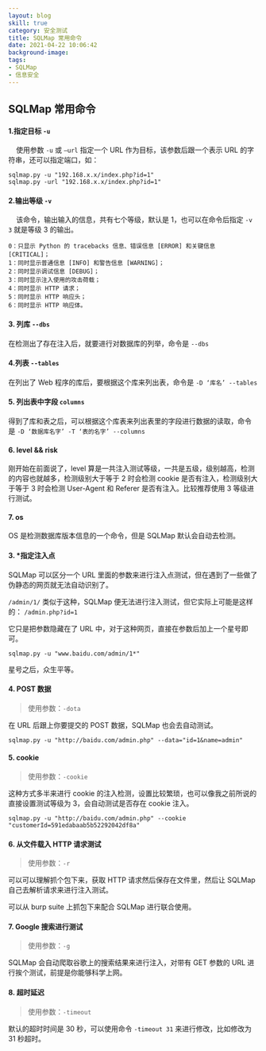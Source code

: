 ```yaml
---
layout: blog
skill: true
category: 安全测试
title: SQLMap 常用命令
date: 2021-04-22 10:06:42
background-image: 
tags:
- SQLMap
- 信息安全
---
```


## SQLMap 常用命令

#### 1.指定目标 `-u`

    使用参数 `-u` 或 `–url` 指定一个 URL 作为目标，该参数后跟一个表示 URL 的字符串，还可以指定端口，如：

```
sqlmap.py -u "192.168.x.x/index.php?id=1"
sqlmap.py -url "192.168.x.x/index.php?id=1"
```

#### 2.输出等级 `-v`

    该命令，输出输入的信息，共有七个等级，默认是 1，也可以在命令后指定 `-v 3` 就是等级 3 的输出。

```
0：只显示 Python 的 tracebacks 信息、错误信息 [ERROR] 和关键信息 [CRITICAL]；
1：同时显示普通信息 [INFO] 和警告信息 [WARNING]；
2：同时显示调试信息 [DEBUG]；
3：同时显示注入使用的攻击荷载；
4：同时显示 HTTP 请求；
5：同时显示 HTTP 响应头；
6：同时显示 HTTP 响应体。
```

#### 3. 列库 `--dbs`

在检测出了存在注入后，就要进行对数据库的列举，命令是 `--dbs`

#### 4.列表 `--tables`

在列出了 Web 程序的库后，要根据这个库来列出表，命令是 `-D ‘库名’ --tables`

#### 5. 列出表中字段 `columns`

得到了库和表之后，可以根据这个库表来列出表里的字段进行数据的读取，命令是 `-D ‘数据库名字’ -T ‘表的名字’ --columns`

#### 6. level && risk

刚开始在前面说了，level 算是一共注入测试等级，一共是五级，级别越高，检测的内容也就越多，检测级别大于等于 2 时会检测 cookie 是否有注入，检测级别大于等于 3 时会检测 User-Agent 和 Referer 是否有注入。比较推荐使用 3 等级进行测试。

#### 7. os

OS 是检测数据库版本信息的一个命令，但是 SQLMap 默认会自动去检测。

#### 3. *指定注入点

SQLMap 可以区分一个 URL 里面的参数来进行注入点测试，但在遇到了一些做了伪静态的网页就无法自动识别了。

`/admin/1/` 类似于这种，SQLMap 便无法进行注入测试，但它实际上可能是这样的： `/admin.php?id=1`

它只是把参数隐藏在了 URL 中，对于这种网页，直接在参数后加上一个星号即可。

```
sqlmap.py -u "www.baidu.com/admin/1*"
```

星号之后，众生平等。

#### 4. POST 数据

> 使用参数：`-dota`

在 URL 后跟上你要提交的 POST 数据，SQLMap 也会去自动测试。

```
sqlmap.py -u "http://baidu.com/admin.php" --data="id=1&name=admin"
```

#### 5. cookie

> 使用参数：`-cookie`

这种方式多半来进行 cookie 的注入检测，设置比较繁琐，也可以像我之前所说的直接设置测试等级为 3，会自动测试是否存在 cookie 注入。

```
sqlmap.py -u "http://baidu.com/admin.php" --cookie "customerId=591edabaab5b52292042df8a"
```

#### 6. 从文件载入 HTTP 请求测试

> 使用参数：`-r`

可以可以理解抓个包下来，获取 HTTP 请求然后保存在文件里，然后让 SQLMap 自己去解析请求来进行注入测试。

可以从 burp suite 上抓包下来配合 SQLMap 进行联合使用。

#### 7. Google 搜索进行测试

> 使用参数：`-g`

SQLMap 会自动爬取谷歌上的搜索结果来进行注入，对带有 GET 参数的 URL 进行挨个测试，前提是你能够科学上网。

#### 8. 超时延迟

> 使用参数：`-timeout`

默认的超时时间是 30 秒，可以使用命令 `-timeout 31` 来进行修改，比如修改为 31 秒超时。
